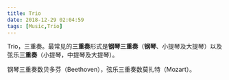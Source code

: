 ```yaml
---
title: Trio
date: 2018-12-29 02:04:59
tags: [Music,Trio]
---
```


Trio，三重奏。最常见的**三重奏**形式是**钢琴三重奏**（**钢琴**、小提琴及大提琴）以及弦乐**三重奏**（小提琴，中提琴及大提琴）。

钢琴三重奏数贝多芬（Beethoven），弦乐三重奏数莫扎特（Mozart）。